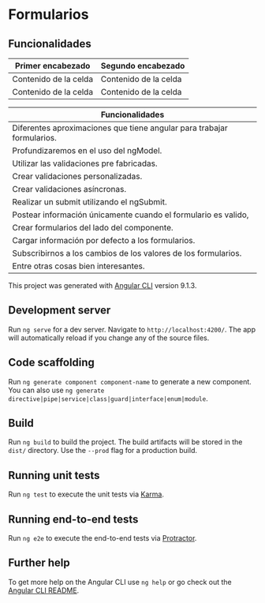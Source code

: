 # Formularios

## Funcionalidades
| Primer encabezado | Segundo encabezado |
| ------------- | ------------- |
| Contenido de la celda  | Contenido de la celda  |
| Contenido de la celda  | Contenido de la celda  |


| Funcionalidades |
| ------------- |
|   Diferentes aproximaciones que tiene angular para trabajar formularios.|
|   Profundizaremos en el uso del ngModel.|
|   Utilizar las validaciones pre fabricadas.|
|   Crear validaciones personalizadas.|
|   Crear validaciones asíncronas.|
|   Realizar un submit utilizando el ngSubmit.|
|   Postear información únicamente cuando el formulario es valido,|
|   Crear formularios del lado del componente.|
|   Cargar información por defecto a los formularios.|
|   Subscribirnos a los cambios de los valores de los formularios.|
|   Entre otras cosas bien interesantes.|

This project was generated with [Angular CLI](https://github.com/angular/angular-cli) version 9.1.3.

## Development server

Run `ng serve` for a dev server. Navigate to `http://localhost:4200/`. The app will automatically reload if you change any of the source files.

## Code scaffolding

Run `ng generate component component-name` to generate a new component. You can also use `ng generate directive|pipe|service|class|guard|interface|enum|module`.

## Build

Run `ng build` to build the project. The build artifacts will be stored in the `dist/` directory. Use the `--prod` flag for a production build.

## Running unit tests

Run `ng test` to execute the unit tests via [Karma](https://karma-runner.github.io).

## Running end-to-end tests

Run `ng e2e` to execute the end-to-end tests via [Protractor](http://www.protractortest.org/).

## Further help

To get more help on the Angular CLI use `ng help` or go check out the [Angular CLI README](https://github.com/angular/angular-cli/blob/master/README.md).
